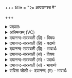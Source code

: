 +++
title = "२० आग्रयणश्च मे"

+++
<details><summary>पदपाठः</summary>

आ॒ग्र॒य॒णः। च॒। मे॒। वै॒श्व॒दे॒व इति॑ वैश्वऽदे॒वः। च॒। मे॒। ध्रु॒वः। च॒। मे॒। वै॒श्वा॒न॒रः। च॒। मे॒। ऐ॒न्द्रा॒ग्नः। च॒। मे॒। म॒हावै॑श्वदेव॒ इति॑ म॒हाऽवै॑श्वदेवः। च॒। मे॒। म॒रु॒त्व॒तीयाः॑। च॒। मे॒। निष्के॑वल्यः। निःके॑वल्य॒ इति॒ निःऽके॑वल्यः। च॒। मे॒। सा॒वि॒त्रः। च॒। मे॒। सा॒र॒स्व॒तः। च॒। मे॒। पा॒त्नी॒व॒त इति॑ पात्नीऽव॒तः। च॒। मे॒। हा॒रि॒यो॒ज॒न इति॑ हारिऽयोज॒नः। च॒। मे॒। य॒ज्ञेन॑। क॒ल्प॒न्ता॒म्। २०।
</details>

<details><summary>अधिमन्त्रम् (VC)</summary>

- यज्ञानुष्ठानात्मा देवता
- देवा ऋषयः
- स्वराडतिधृतिः
- षड्जः
</details>

<details><summary>दयानन्द-सरस्वती (हि) - विषयः</summary>

फिर उसी विषय को अगले मन्त्र में कहा है ॥
</details>

<details><summary>दयानन्द-सरस्वती (हि) - पदार्थः</summary>

पदार्थान्वयभाषाः -  (मे) मेरा (आग्रयणः) अगहन आदि महीनों में सिद्ध हुआ यज्ञ (च) और इसकी सामग्री (मे) मेरा (वैश्वदेवः) समस्त विद्वानों से सम्बन्ध करनेवाला विचार (च) और इसका फल (मे) मेरा (ध्रुवः) निश्चल व्यवहार (च) और इसके साधन (मे) मेरा (वैश्वानरः) सब मनुष्यों का सत्कार (च) तथा सत्कार करनेवाला (मे) मेरा (ऐन्द्राग्नः) पवन और बिजुली से सिद्ध काम (च) और इसके साधन (मे) मेरा (महावैश्वदेवः) समस्त बड़े लोगों का यह व्यवहार (च) इनके साधन (मे) मेरे (मरुत्वतीयाः) पवनों का सम्बन्ध करनेहारे व्यवहार (च) तथा इनका फल (मे) मेरा (निष्केवल्यः) निरन्तर केवल सुख हो जिसमें वह काम (च) और इसके साधन (मे) मेरा (सावित्रः) सूर्य का यह प्रभाव (च) और इससे उपकार (मे) मेरा (सारस्वतः) वाणी सम्बन्धी व्यवहार (च) और इनका फल (मे) मेरा (पात्नीवतः) प्रशंसित यज्ञसम्बन्धिनी स्त्रीवाले का काम (च) इसके साधन (मे) मेरा (हारियोजनः) घोड़ों को रथ में जोड़नेवाले का यह आरम्भ (च) इसकी सामग्री (यज्ञेन) पदार्थों के मेल करने से (कल्पन्ताम्) समर्थ हों ॥२० ॥
</details>

<details><summary>दयानन्द-सरस्वती (हि) - भावार्थः</summary>

भावार्थभाषाः -  जो मनुष्य कार्यकाल की क्रिया और विद्वानों के सङ्ग का आश्रय लेकर विवाहित स्त्री का नियम किये हों, वे पदार्थविद्या को क्यों न जानें ॥२० ॥
</details>

<details><summary>दयानन्द-सरस्वती (सं) - विषयः</summary>

पुनस्तमेव विषयमाह ॥
</details>

<details><summary>दयानन्द-सरस्वती (सं) - पदार्थः</summary>

पदार्थान्वयभाषाः -  म आग्रयणश्च मे वैश्वदेवश्च मे ध्रुवश्च मे वैश्वानरश्च म ऐन्द्राग्नश्च मे महावैश्वदेवश्च मे मरुत्वतीयाश्च मे निष्केवल्यश्च मे सावित्रश्च मे सारस्वतश्च मे पात्नीवतश्च मे हारियोजनश्च यज्ञेन कल्पन्ताम् ॥२० ॥
</details>

<details><summary>दयानन्द-सरस्वती (सं) - भावार्थः</summary>

भावार्थभाषाः -  ये मनुष्यास्सामयिकीं क्रियां विद्वत्सङ्गं चाश्रित्य विवाहितस्त्रीव्रता भवेयुस्ते पदार्थविद्यां कुतो न जानीयुः ॥२० ॥
</details>

<details><summary>सविता जोशी ← दयानन्दः (म) - भावार्थः</summary>

भावार्थभाषाः -  जी माणसे काळानुरूप क्रिया करून विद्वानांचा आश्रय घेतात व विवाहित स्रीशीच संग करण्याचा नियम बनवितात ती माणसे (वेगवेगळ्या) पदार्थविद्या का बरे जाणणार नाहीत?
</details>